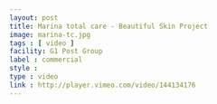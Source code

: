 ```yaml
---
layout: post
title: Marina total care - Beautiful Skin Project
image: marina-tc.jpg
tags : [ video ]
facility: G1 Post Group
label : commercial
style : 
type : video
link : http://player.vimeo.com/video/144134176
---
```

